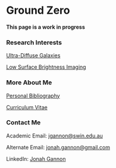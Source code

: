 # Ground Zero

**This page is a work in progress**

### Research Interests

[Ultra-Diffuse Galaxies](UDG.md)

[Low Surface Brightness Imaging](LSB.md)

### More About Me

[Personal Bibliography](bibliography.md)

[Curriculum Vitae](cv.md)

### Contact Me
Academic Email: [jgannon@swin.edu.au](mailto:jgannon@swin.edu.au)

Alternate Email: [jonah.gannon@gmail.com](mailto:jonah.gannon@gmail.com)

LinkedIn: [Jonah Gannon](https://www.linkedin.com/in/jonahgannon/)
